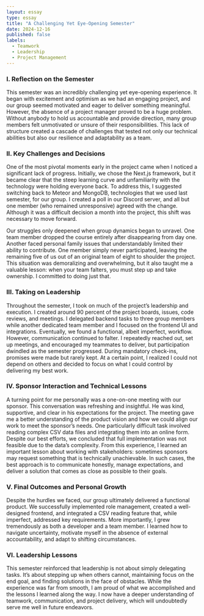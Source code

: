 ```yaml
---
layout: essay
type: essay
title: "A Challenging Yet Eye-Opening Semester"
date: 2024-12-16
published: false
labels:
  - Teamwork
  - Leadership
  - Project Management
---
```



### I. Reflection on the Semester

This semester was an incredibly challenging yet eye-opening experience. It began with excitement and optimism as we had an engaging project, and our group seemed motivated and eager to deliver something meaningful. However, the absence of a project manager proved to be a huge problem. Without anybody to hold us accountable and provide direction, many group members felt unmotivated or unsure of their responsibilities. This lack of structure created a cascade of challenges that tested not only our technical abilities but also our resilience and adaptability as a team.

### II. Key Challenges and Decisions

One of the most pivotal moments early in the project came when I noticed a significant lack of progress. Initially, we chose the Next.js framework, but it became clear that the steep learning curve and unfamiliarity with the technology were holding everyone back. To address this, I suggested switching back to Meteor and MongoDB, technologies that we used last semester, for our group. I created a poll in our Discord server, and all but one member (who remained unresponsive) agreed with the change. Although it was a difficult decision a month into the project, this shift was necessary to move forward.

Our struggles only deepened when group dynamics began to unravel. One team member dropped the course entirely after disappearing from day one. Another faced personal family issues that understandably limited their ability to contribute. One member simply never participated, leaving the remaining five of us out of an original team of eight to shoulder the project. This situation was demoralizing and overwhelming, but it also taught me a valuable lesson: when your team falters, you must step up and take ownership. I committed to doing just that.

### III. Taking on Leadership

Throughout the semester, I took on much of the project’s leadership and execution. I created around 90 percent of the project boards, issues, code reviews, and meetings. I delegated backend tasks to three group members while another dedicated team member and I focused on the frontend UI and integrations. Eventually, we found a functional, albeit imperfect, workflow. However, communication continued to falter. I repeatedly reached out, set up meetings, and encouraged my teammates to deliver, but participation dwindled as the semester progressed. During mandatory check-ins, promises were made but rarely kept. At a certain point, I realized I could not depend on others and decided to focus on what I could control by delivering my best work.

### IV. Sponsor Interaction and Technical Lessons

A turning point for me personally was a one-on-one meeting with our sponsor. This conversation was refreshing and insightful. He was kind, supportive, and clear in his expectations for the project. The meeting gave me a better understanding of the product vision and how we could align our work to meet the sponsor’s needs. One particularly difficult task involved reading complex CSV data files and integrating them into an online form. Despite our best efforts, we concluded that full implementation was not feasible due to the data’s complexity. From this experience, I learned an important lesson about working with stakeholders: sometimes sponsors may request something that is technically unachievable. In such cases, the best approach is to communicate honestly, manage expectations, and deliver a solution that comes as close as possible to their goals.

### V. Final Outcomes and Personal Growth

Despite the hurdles we faced, our group ultimately delivered a functional product. We successfully implemented role management, created a well-designed frontend, and integrated a CSV reading feature that, while imperfect, addressed key requirements. More importantly, I grew tremendously as both a developer and a team member. I learned how to navigate uncertainty, motivate myself in the absence of external accountability, and adapt to shifting circumstances.

### VI. Leadership Lessons

This semester reinforced that leadership is not about simply delegating tasks. It’s about stepping up when others cannot, maintaining focus on the end goal, and finding solutions in the face of obstacles. While the experience was far from smooth, I am proud of what we accomplished and the lessons I learned along the way. I now have a deeper understanding of teamwork, communication, and project delivery, which will undoubtedly serve me well in future endeavors.